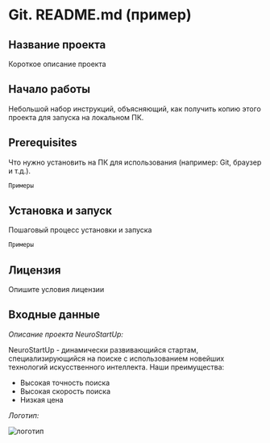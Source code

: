 # Git. README.md (пример)
## Название проекта

Короткое описание проекта
## Начало работы

Небольшой набор инструкций, объясняющий, как получить копию этого проекта для запуска на локальном ПК.
## Prerequisites

Что нужно установить на ПК для использования (например: Git, браузер и т.д.).

```html
Примеры
```

## Установка и запуск

Пошаговый процесс установки и запуска

```html
Примеры
```

## Лицензия

Опишите условия лицензии

## Входные данные

*Описание проекта NeuroStartUp:*

   NeuroStartUp - динамически развивающийся стартам, специализирующийся на поиске с использованием новейших технологий искусственного интеллекта. Наши преимущества:

  * Высокая точность поиска
  * Высокая скорость поиска
  * Низкая цена



*Логотип:*

![логотип](https://camo.githubusercontent.com/ace14ee894d150192a7b05b12410738aa65528da742bbce69315a5f441320ea7/68747470733a2f2f692e696d6775722e636f6d2f495a4f525769492e706e67)